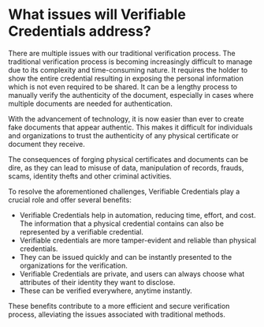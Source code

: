 # What issues will Verifiable Credentials address?

There are multiple issues with our traditional verification process. The traditional verification process is becoming increasingly difficult to manage due to its complexity and time-consuming nature. It requires the holder to show the entire credential resulting in exposing the personal information which is not even required to be shared. It can be a lengthy process to manually verify the authenticity of the document, especially in cases where multiple documents are needed for authentication.

With the advancement of technology, it is now easier than ever to create fake documents that appear authentic. This makes it difficult for individuals and organizations to trust the authenticity of any physical certificate or document they receive.

The consequences of forging physical certificates and documents can be dire, as they can lead to misuse of data, manipulation of records, frauds, scams, identity thefts and other criminal activities.

To resolve the aforementioned challenges, Verifiable Credentials play a crucial role and offer several benefits:

* Verifiable Credentials help in automation, reducing time, effort, and cost. The information that a physical credential contains can also be represented by a verifiable credential.
* Verifiable credentials are more tamper-evident and reliable than physical credentials.
* They can be issued quickly and can be instantly presented to the organizations for the verification.
* Verifiable Credentials are private, and users can always choose what attributes of their identity they want to disclose.
* These can be verified everywhere, anytime instantly.

These benefits contribute to a more efficient and secure verification process, alleviating the issues associated with traditional methods.
